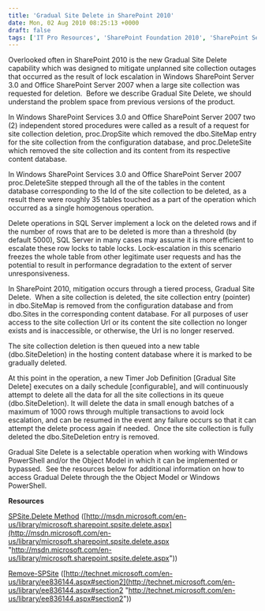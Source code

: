 ```yaml
---
title: 'Gradual Site Delete in SharePoint 2010'
date: Mon, 02 Aug 2010 08:25:13 +0000
draft: false
tags: ['IT Pro Resources', 'SharePoint Foundation 2010', 'SharePoint Server 2010']
---
```


Overlooked often in SharePoint 2010 is the new Gradual Site Delete capability which was designed to mitigate unplanned site collection outages that occurred as the result of lock escalation in Windows SharePoint Server 3.0 and Office SharePoint Server 2007 when a large site collection was requested for deletion.  Before we describe Gradual Site Delete, we should understand the problem space from previous versions of the product.

In Windows SharePoint Services 3.0 and Office SharePoint Server 2007 two (2) independent stored procedures were called as a result of a request for site collection deletion, proc.DropSite which removed the dbo.SiteMap entry for the site collection from the configuration database, and proc.DeleteSite which removed the site collection and its content from its respective content database.

In Windows SharePoint Services 3.0 and Office SharePoint Server 2007 proc.DeleteSite stepped through all the of the tables in the content database corresponding to the Id of the site collection to be deleted, as a result there were roughly 35 tables touched as a part of the operation which occurred as a single homogenous operation.

Delete operations in SQL Server implement a lock on the deleted rows and if the number of rows that are to be deleted is more than a threshold (by default 5000), SQL Server in many cases may assume it is more efficient to escalate these row locks to table locks. Lock-escalation in this scenario freezes the whole table from other legitimate user requests and has the potential to result in performance degradation to the extent of server unresponsiveness.

In SharePoint 2010, mitigation occurs through a tiered process, Gradual Site Delete.  When a site collection is deleted, the site collection entry (pointer) in dbo.SiteMap is removed from the configuration database and from dbo.Sites in the corresponding content database. For all purposes of user access to the site collection Url or its content the site collection no longer exists and is inaccessible, or otherwise, the Url is no longer reserved.

The site collection deletion is then queued into a new table (dbo.SiteDeletion) in the hosting content database where it is marked to be gradually deleted.

At this point in the operation, a new Timer Job Definition \[Gradual Site Delete\] executes on a daily schedule \[configurable\], and will continuously attempt to delete all the data for all the site collections in its queue (dbo.SiteDeletion). It will delete the data in small enough batches of a maximum of 1000 rows through multiple transactions to avoid lock escalation, and can be resumed in the event any failure occurs so that it can attempt the delete process again if needed.  Once the site collection is fully deleted the dbo.SiteDeletion entry is removed.

Gradual Site Delete is a selectable operation when working with Windows PowerShell and/or the Object Model in which it can be implemented or bypassed.  See the resources below for additional information on how to access Gradual Delete through the the Object Model or Windows PowerShell.

**Resources**

[SPSite.Delete Method](http://msdn.microsoft.com/en-us/library/microsoft.sharepoint.spsite.delete.aspx) ([http://msdn.microsoft.com/en-us/library/microsoft.sharepoint.spsite.delete.aspx](http://msdn.microsoft.com/en-us/library/microsoft.sharepoint.spsite.delete.aspx "http://msdn.microsoft.com/en-us/library/microsoft.sharepoint.spsite.delete.aspx"))

[Remove-SPSite](http://technet.microsoft.com/en-us/library/ee836144.aspx#section2) ([http://technet.microsoft.com/en-us/library/ee836144.aspx#section2](http://technet.microsoft.com/en-us/library/ee836144.aspx#section2 "http://technet.microsoft.com/en-us/library/ee836144.aspx#section2"))